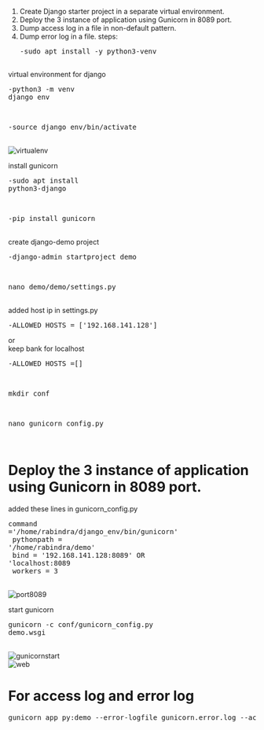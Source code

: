  1. Create Django starter project in a separate virtual environment.
 2. Deploy the 3 instance of application using Gunicorn in 8089 port.
 3. Dump access log in a file in non-default pattern.
 4. Dump error log in a file.
 steps:<br/>
    <pre>-sudo apt install -y python3-venv<br/>
 virtual environment for django<br/>
    <pre>-python3 -m venv django_env</pre><br/>
    <pre>-source django_env/bin/activate</pre> <br/>
    ![virtualenv](https://user-images.githubusercontent.com/53372486/141655880-63267d54-c25c-4dd8-89b4-95bd3b139385.png) <br/>

 install gunicorn<br/>
    <pre>-sudo apt install python3-django</pre><br/>
    <pre>-pip install gunicorn</pre><br/>
 create django-demo project<br/>
    <pre>-django-admin startproject demo</pre><br/>
    <pre>nano demo/demo/settings.py</pre><br/>
 added host ip in settings.py<br/>
    <pre>-ALLOWED_HOSTS = ['192.168.141.128'] </pre>
    or <br/>
    keep bank for localhost
    <pre>-ALLOWED_HOSTS =[]</pre>
    <br/>
    <pre>mkdir conf</pre><br/>
    <pre>nano gunicorn_config.py</pre><br/>
# Deploy the 3 instance of application using Gunicorn in 8089 port.
added these lines in gunicorn_config.py<br/>
    <pre>command ='/home/rabindra/django_env/bin/gunicorn'<br/>
    pythonpath = '/home/rabindra/demo'<br/>
    bind = '192.168.141.128:8089' OR 'localhost:8089<br/>
    workers = 3</pre><br/>
   ![port8089](https://user-images.githubusercontent.com/53372486/141655924-7e2255bc-61a6-4662-a70a-93a3dd1bea3c.png)<br/>

start gunicorn<br/>
    <pre>gunicorn -c conf/gunicorn_config.py demo.wsgi</pre><br/>
 ![gunicornstart](https://user-images.githubusercontent.com/53372486/141655901-7184a3fa-7df2-4e04-9e93-48dcad527086.png)<br/>
 ![web](https://user-images.githubusercontent.com/53372486/141655898-f7ee9169-ebb5-4dd8-9d59-fcb4d73ce8cd.png)<br/>

# For access log and error log
<pre>gunicorn app_py:demo --error-logfile gunicorn.error.log --access-logfile gunicorn.log --capture-output</pre><br/>